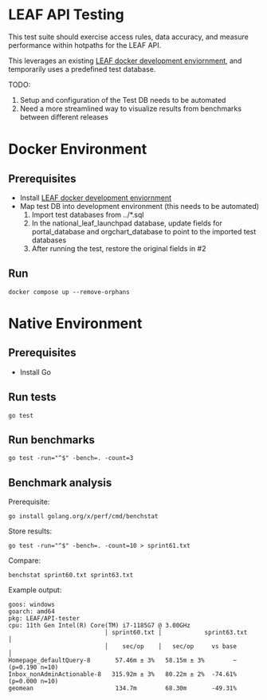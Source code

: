 # LEAF API Testing

This test suite should exercise access rules, data accuracy, and measure performance within hotpaths for the LEAF API.

This leverages an existing [LEAF docker development enviornment](https://github.com/department-of-veterans-affairs/LEAF/blob/master/docs/InstallationConfiguration.md), and temporarily uses a predefined test database. 

TODO:
1. Setup and configuration of the Test DB needs to be automated
1. Need a more streamlined way to visualize results from benchmarks between different releases

# Docker Environment

## Prerequisites
- Install [LEAF docker development enviornment](https://github.com/department-of-veterans-affairs/LEAF/blob/master/docs/InstallationConfiguration.md)
- Map test DB into development environment (this needs to be automated)
  1. Import test databases from ../*.sql
  2. In the national_leaf_launchpad database, update fields for portal_database and orgchart_database to point to the imported test databases
  3. After running the test, restore the original fields in #2

## Run
```
docker compose up --remove-orphans
```


# Native Environment

## Prerequisites
- Install Go

## Run tests
```
go test
```

## Run benchmarks
```
go test -run="^$" -bench=. -count=3
```

## Benchmark analysis

Prerequisite:
```
go install golang.org/x/perf/cmd/benchstat
```

Store results:
```
go test -run="^$" -bench=. -count=10 > sprint61.txt
```

Compare:
```
benchstat sprint60.txt sprint63.txt
```

Example output:
```
goos: windows
goarch: amd64
pkg: LEAF/API-tester
cpu: 11th Gen Intel(R) Core(TM) i7-1185G7 @ 3.00GHz
                           │ sprint60.txt │            sprint63.txt             │
                           │    sec/op    │   sec/op     vs base                │
Homepage_defaultQuery-8       57.46m ± 3%   58.15m ± 3%        ~ (p=0.190 n=10)
Inbox_nonAdminActionable-8   315.92m ± 3%   80.22m ± 2%  -74.61% (p=0.000 n=10)
geomean                       134.7m        68.30m       -49.31%
```
